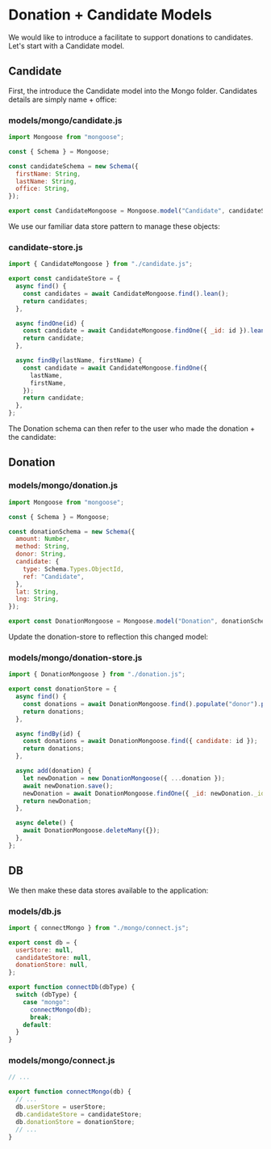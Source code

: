 # Donation + Candidate Models

We would like to introduce a facilitate to support donations to candidates. Let's start with a Candidate model.

## Candidate

First, the introduce the Candidate model into the Mongo folder. Candidates details are simply name + office:

### models/mongo/candidate.js

~~~javascript
import Mongoose from "mongoose";

const { Schema } = Mongoose;

const candidateSchema = new Schema({
  firstName: String,
  lastName: String,
  office: String,
});

export const CandidateMongoose = Mongoose.model("Candidate", candidateSchema);
~~~

We use our familiar data store pattern to manage these objects:

### candidate-store.js

~~~javascript
import { CandidateMongoose } from "./candidate.js";

export const candidateStore = {
  async find() {
    const candidates = await CandidateMongoose.find().lean();
    return candidates;
  },

  async findOne(id) {
    const candidate = await CandidateMongoose.findOne({ _id: id }).lean();
    return candidate;
  },

  async findBy(lastName, firstName) {
    const candidate = await CandidateMongoose.findOne({
      lastName,
      firstName,
    });
    return candidate;
  },
};
~~~

The Donation schema can then refer to the user who made the donation + the candidate:

## Donation

### models/mongo/donation.js

~~~javascript
import Mongoose from "mongoose";

const { Schema } = Mongoose;

const donationSchema = new Schema({
  amount: Number,
  method: String,
  donor: String,
  candidate: {
    type: Schema.Types.ObjectId,
    ref: "Candidate",
  },
  lat: String,
  lng: String,
});

export const DonationMongoose = Mongoose.model("Donation", donationSchema);
~~~

Update the donation-store to reflection this changed model:

### models/mongo/donation-store.js

~~~javascript
import { DonationMongoose } from "./donation.js";

export const donationStore = {
  async find() {
    const donations = await DonationMongoose.find().populate("donor").populate("candidate").lean();
    return donations;
  },

  async findBy(id) {
    const donations = await DonationMongoose.find({ candidate: id });
    return donations;
  },

  async add(donation) {
    let newDonation = new DonationMongoose({ ...donation });
    await newDonation.save();
    newDonation = await DonationMongoose.findOne({ _id: newDonation._id }).populate("candidate").lean();
    return newDonation;
  },

  async delete() {
    await DonationMongoose.deleteMany({});
  },
};
~~~

## DB

We then make these data stores available to the application:

### models/db.js

~~~javascript
import { connectMongo } from "./mongo/connect.js";

export const db = {
  userStore: null,
  candidateStore: null,
  donationStore: null,
};

export function connectDb(dbType) {
  switch (dbType) {
    case "mongo":
      connectMongo(db);
      break;
    default:
  }
}
~~~

### models/mongo/connect.js

~~~javascript
// ...

export function connectMongo(db) {
  // ...
  db.userStore = userStore;
  db.candidateStore = candidateStore;
  db.donationStore = donationStore;
  // ...
}
~~~

